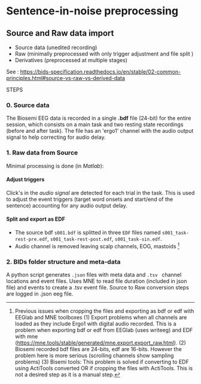 
# Sentence-in-noise preprocessing
## Source and Raw data import 

- Source data (unedited recording)
- Raw (minimally preprocessed with only trigger adjustment and file split )
- Derivatives (preprocessed at multiple stages)
  
See : https://bids-specification.readthedocs.io/en/stable/02-common-principles.html#source-vs-raw-vs-derived-data

STEPS
### 0. Source data
The Biosemi EEG data is recorded in a single **.bdf** file (24-bit) for the entire session, which consists on a main task and two resting state recordings (before and after task). 
The file has an  'ergo1' channel with the audio output signal to help correcting for audio delay.

### 1. Raw data from Source
Minimal processing is done (in *Matlab*):

#### Adjust triggers
Click's in the *audio signal* are detected for each trial in the task. This is used to adjust the event triggers (target word onsets and start/end of the sentence) accounting for any audio output delay.

#### Split and export as EDF 
- The source bdf `s001.bdf` is splitted in three `EDF` files named `s001_task-rest-pre.edf`, `s001_task-rest-post.edf`,  `s001_task-sin.edf`. 
- Audio channel is removed leaving scalp channels, EOG, mastoids [^1]

  
[^1]: Previous issues when cropping the files and exporting as bdf or edf with EEGlab and MNE toolboxes (1) Export problems when all channels are loaded as they include Ergo1 with digital audio recorded. This is a problem when exporting bdf or edf from EEGlab (uses writeeg) and EDF with mne (https://mne.tools/stable/generated/mne.export.export_raw.html). (2) Biosemi recorded bdf files are 24-bits, edf are 16-bits. However the problem here is more serious (scrolling channels show sampling problems) 
(3) Bisemi tools: This problem is solved if converting to EDF using ActiTools converted OR if cropping the files with ActiTools. This is not a desired step as it is a manual step. 

### 2. BIDs folder structure and meta-data
A python script generates `.json` files with meta data and `.tsv ` channel locations and event files.
Uses MNE to read file duration (included in json file) and events to create a .tsv event file. 
Source to Raw conversion steps are logged in .json eeg file. 




